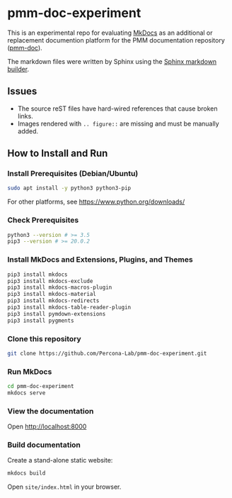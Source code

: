 # pmm-doc-experiment

This is an experimental repo for evaluating [MkDocs](https://www.mkdocs.org/)
as an additional or replacement documention platform for the
PMM documentation repository ([pmm-doc](https://github.com/percona/pmm-doc)).

The markdown files were written by Sphinx using the
[Sphinx markdown builder](https://pypi.org/project/sphinx-markdown-builder/).

## Issues

- The source reST files have hard-wired references that cause broken links.
- Images rendered with `.. figure::` are missing and must be manually added. 

## How to Install and Run

### Install Prerequisites (Debian/Ubuntu)
   
```bash
sudo apt install -y python3 python3-pip
```

For other platforms, see <https://www.python.org/downloads/>


### Check Prerequisites

```bash
python3 --version # >= 3.5
pip3 --version # >= 20.0.2
```

### Install MkDocs and Extensions, Plugins, and Themes

```bash
pip3 install mkdocs
pip3 install mkdocs-exclude
pip3 install mkdocs-macros-plugin
pip3 install mkdocs-material
pip3 install mkdocs-redirects
pip3 install mkdocs-table-reader-plugin
pip3 install pymdown-extensions
pip3 install pygments
```

### Clone this repository

```bash
git clone https://github.com/Percona-Lab/pmm-doc-experiment.git
```

### Run MkDocs

```bash
cd pmm-doc-experiment
mkdocs serve
```

### View the documentation

Open <http://localhost:8000>

### Build documentation

Create a stand-alone static website:

```bash
mkdocs build
```

Open `site/index.html` in your browser.
